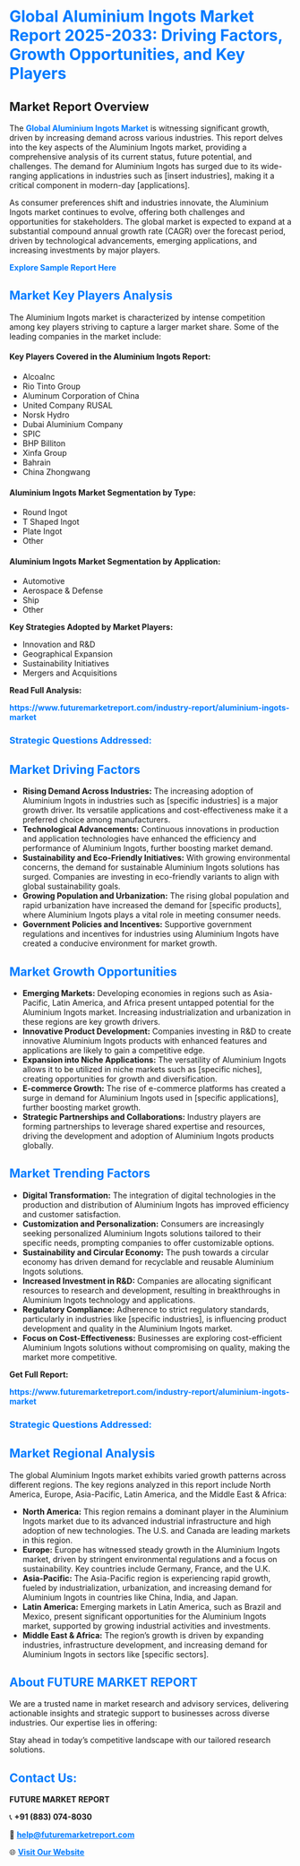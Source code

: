 <h1 style="color: #007BFF;">Global Aluminium Ingots Market Report 2025-2033: Driving Factors, Growth Opportunities, and Key Players</h1>

<section id="overview">
<h2>Market Report Overview</h2>
<p>The <a href="https://www.futuremarketreport.com/industry-report/aluminium-ingots-market" style="color: #007BFF; text-decoration: none;"><strong>Global Aluminium Ingots Market</strong></a> is witnessing significant growth, driven by increasing demand across various industries. This report delves into the key aspects of the Aluminium Ingots market, providing a comprehensive analysis of its current status, future potential, and challenges. The demand for Aluminium Ingots has surged due to its wide-ranging applications in industries such as [insert industries], making it a critical component in modern-day [applications].</p>
<p>As consumer preferences shift and industries innovate, the Aluminium Ingots market continues to evolve, offering both challenges and opportunities for stakeholders. The global market is expected to expand at a substantial compound annual growth rate (CAGR) over the forecast period, driven by technological advancements, emerging applications, and increasing investments by major players.</p>
</section>

<section id="overview">
<p><a href="https://www.futuremarketreport.com/request-sample/reportId=101953" style="color: #007BFF; text-decoration: none;"><strong>Explore Sample Report Here</strong></a></p>
</section>

<section id="key-players">
<h2 style="color: #007BFF;">Market Key Players Analysis</h2>
<p>The Aluminium Ingots market is characterized by intense competition among key players striving to capture a larger market share. Some of the leading companies in the market include:</p>
<h4>Key Players Covered in the Aluminium Ingots Report:</h4>
<ul><li>AlcoaInc</li><li>Rio Tinto Group</li><li>Aluminum Corporation of China</li><li>United Company RUSAL</li><li>Norsk Hydro</li><li>Dubai Aluminium Company</li><li>SPIC</li><li>BHP Billiton</li><li>Xinfa Group</li><li>Bahrain</li><li>China Zhongwang</li></ul>
<h4>Aluminium Ingots Market Segmentation by Type:</h4>
<ul><li>Round Ingot</li><li>T Shaped Ingot</li><li>Plate Ingot</li><li>Other</li></ul>

<h4>Aluminium Ingots Market Segmentation by Application:</h4>
<ul><li>Automotive</li><li>Aerospace &amp; Defense</li><li>Ship</li><li>Other</li></ul>
<p><strong>Key Strategies Adopted by Market Players:</strong></p>
<ul>
<li>Innovation and R&D</li>
<li>Geographical Expansion</li>
<li>Sustainability Initiatives</li>
<li>Mergers and Acquisitions</li>
</ul>
</section>

<section>
<p><strong>Read Full Analysis: </strong></p><a href="https://www.futuremarketreport.com/industry-report/aluminium-ingots-market" style="color: #007BFF; text-decoration: none;"><strong>https://www.futuremarketreport.com/industry-report/aluminium-ingots-market</strong></a>
<h3 style="color: #007BFF;">Strategic Questions Addressed:</h3>
</section>

<section id="driving-factors">
<h2 style="color: #007BFF;">Market Driving Factors</h2>
<ul>
<li><strong>Rising Demand Across Industries:</strong> The increasing adoption of Aluminium Ingots in industries such as [specific industries] is a major growth driver. Its versatile applications and cost-effectiveness make it a preferred choice among manufacturers.</li>
<li><strong>Technological Advancements:</strong> Continuous innovations in production and application technologies have enhanced the efficiency and performance of Aluminium Ingots, further boosting market demand.</li>
<li><strong>Sustainability and Eco-Friendly Initiatives:</strong> With growing environmental concerns, the demand for sustainable Aluminium Ingots solutions has surged. Companies are investing in eco-friendly variants to align with global sustainability goals.</li>
<li><strong>Growing Population and Urbanization:</strong> The rising global population and rapid urbanization have increased the demand for [specific products], where Aluminium Ingots plays a vital role in meeting consumer needs.</li>
<li><strong>Government Policies and Incentives:</strong> Supportive government regulations and incentives for industries using Aluminium Ingots have created a conducive environment for market growth.</li>
</ul>
</section>

<section id="growth-opportunities">
<h2 style="color: #007BFF;">Market Growth Opportunities</h2>
<ul>
<li><strong>Emerging Markets:</strong> Developing economies in regions such as Asia-Pacific, Latin America, and Africa present untapped potential for the Aluminium Ingots market. Increasing industrialization and urbanization in these regions are key growth drivers.</li>
<li><strong>Innovative Product Development:</strong> Companies investing in R&D to create innovative Aluminium Ingots products with enhanced features and applications are likely to gain a competitive edge.</li>
<li><strong>Expansion into Niche Applications:</strong> The versatility of Aluminium Ingots allows it to be utilized in niche markets such as [specific niches], creating opportunities for growth and diversification.</li>
<li><strong>E-commerce Growth:</strong> The rise of e-commerce platforms has created a surge in demand for Aluminium Ingots used in [specific applications], further boosting market growth.</li>
<li><strong>Strategic Partnerships and Collaborations:</strong> Industry players are forming partnerships to leverage shared expertise and resources, driving the development and adoption of Aluminium Ingots products globally.</li>
</ul>
</section>

<section id="trending-factors">
<h2 style="color: #007BFF;">Market Trending Factors</h2>
<ul>
<li><strong>Digital Transformation:</strong> The integration of digital technologies in the production and distribution of Aluminium Ingots has improved efficiency and customer satisfaction.</li>
<li><strong>Customization and Personalization:</strong> Consumers are increasingly seeking personalized Aluminium Ingots solutions tailored to their specific needs, prompting companies to offer customizable options.</li>
<li><strong>Sustainability and Circular Economy:</strong> The push towards a circular economy has driven demand for recyclable and reusable Aluminium Ingots solutions.</li>
<li><strong>Increased Investment in R&D:</strong> Companies are allocating significant resources to research and development, resulting in breakthroughs in Aluminium Ingots technology and applications.</li>
<li><strong>Regulatory Compliance:</strong> Adherence to strict regulatory standards, particularly in industries like [specific industries], is influencing product development and quality in the Aluminium Ingots market.</li>
<li><strong>Focus on Cost-Effectiveness:</strong> Businesses are exploring cost-efficient Aluminium Ingots solutions without compromising on quality, making the market more competitive.</li>
</ul>
</section>

<section>
<p><strong>Get Full Report: </strong></p><a href="https://www.futuremarketreport.com/industry-report/aluminium-ingots-market" style="color: #007BFF; text-decoration: none;"><strong>https://www.futuremarketreport.com/industry-report/aluminium-ingots-market</strong></a>
<h3 style="color: #007BFF;">Strategic Questions Addressed:</h3>
</section>


<section id="regional-analysis">
<h2 style="color: #007BFF;">Market Regional Analysis</h2>
<p>The global Aluminium Ingots market exhibits varied growth patterns across different regions. The key regions analyzed in this report include North America, Europe, Asia-Pacific, Latin America, and the Middle East & Africa:</p>
<ul>
<li><strong>North America:</strong> This region remains a dominant player in the Aluminium Ingots market due to its advanced industrial infrastructure and high adoption of new technologies. The U.S. and Canada are leading markets in this region.</li>
<li><strong>Europe:</strong> Europe has witnessed steady growth in the Aluminium Ingots market, driven by stringent environmental regulations and a focus on sustainability. Key countries include Germany, France, and the U.K.</li>
<li><strong>Asia-Pacific:</strong> The Asia-Pacific region is experiencing rapid growth, fueled by industrialization, urbanization, and increasing demand for Aluminium Ingots in countries like China, India, and Japan.</li>
<li><strong>Latin America:</strong> Emerging markets in Latin America, such as Brazil and Mexico, present significant opportunities for the Aluminium Ingots market, supported by growing industrial activities and investments.</li>
<li><strong>Middle East & Africa:</strong> The region’s growth is driven by expanding industries, infrastructure development, and increasing demand for Aluminium Ingots in sectors like [specific sectors].</li>
</ul>
</section>

<footer>
<h2 style="color: #007BFF;">About FUTURE MARKET REPORT</h2>
<p>We are a trusted name in market research and advisory services, delivering actionable insights and strategic support to businesses across diverse industries. Our expertise lies in offering:</p>

<p>Stay ahead in today’s competitive landscape with our tailored research solutions.</p>

<h2 style="color: #007BFF;">Contact Us:</h2>
<p><strong>FUTURE MARKET REPORT</strong></p>
<p>📞 <strong>+91 (883) 074-8030</strong></p>
<p>📧 <strong><a href="mailto:help@futuremarketreport.com" style="color: #007BFF;">help@futuremarketreport.com</a></strong></p>
<p>🌐 <strong><a href="https://www.futuremarketreport.com/" style="color: #007BFF;">Visit Our Website</a></strong></p>
</footer>